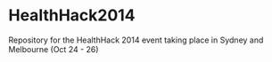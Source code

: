 HealthHack2014
==============

Repository for the HealthHack 2014 event taking place in Sydney and Melbourne (Oct 24 - 26)
